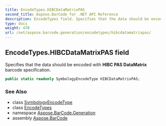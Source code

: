 ```yaml
---
title: EncodeTypes.HIBCDataMatrixPAS
second_title: Aspose.BarCode for .NET API Reference
description: EncodeTypes field. Specifies that the data should be encoded with HIBC PAS DataMatrix barcode specification
type: docs
weight: 470
url: /net/aspose.barcode.generation/encodetypes/hibcdatamatrixpas/
---
```

## EncodeTypes.HIBCDataMatrixPAS field

Specifies that the data should be encoded with **HIBC PAS DataMatrix** barcode specification.

```csharp
public static readonly SymbologyEncodeType HIBCDataMatrixPAS;
```

### See Also

* class [SymbologyEncodeType](../../symbologyencodetype/)
* class [EncodeTypes](../)
* namespace [Aspose.BarCode.Generation](../../encodetypes/)
* assembly [Aspose.BarCode](../../../)


